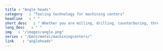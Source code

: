 ```yaml
---
title : "Angle heads"
category   : "Tooling technology for machining centers"
headline   : " "
short_desc   : " Whether you are milling, drilling, counterboring, threading or reaming metallic materials or composites, BENZ angle heads give you a Exchangeable assemblies for any application "
long_desc   : " "
img   : "/images/angle.png"
series : "/benz/metal/machiningcenters/"
link    : "angleheads"
---
```


